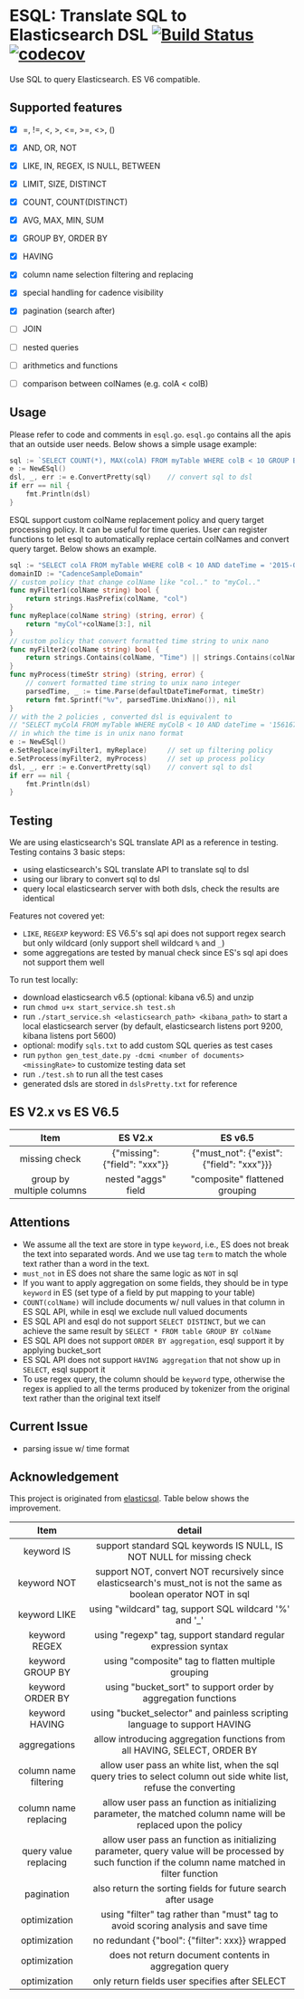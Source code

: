 # ESQL: Translate SQL to Elasticsearch DSL [![Build Status](https://travis-ci.org/jysui123/esql.svg?branch=master)](https://travis-ci.org/jysui123/esql) [![codecov](https://codecov.io/gh/jysui123/esql/branch/master/graph/badge.svg)](https://codecov.io/gh/jysui123/esql)

Use SQL to query Elasticsearch. ES V6 compatible.

## Supported features
- [x] =, !=, <, >, <=, >=, <>, ()
- [x] AND, OR, NOT
- [x] LIKE, IN, REGEX, IS NULL, BETWEEN
- [x] LIMIT, SIZE, DISTINCT
- [x] COUNT, COUNT(DISTINCT)
- [x] AVG, MAX, MIN, SUM
- [x] GROUP BY, ORDER BY
- [x] HAVING
- [x] column name selection filtering and replacing
- [x] special handling for cadence visibility
- [x] pagination (search after)
- [ ] JOIN
- [ ] nested queries
- [ ] arithmetics and functions
- [ ] comparison between colNames (e.g. colA < colB)


## Usage
Please refer to code and comments in `esql.go`. `esql.go` contains all the apis that an outside user needs. Below shows a simple usage example:
~~~~go
sql := `SELECT COUNT(*), MAX(colA) FROM myTable WHERE colB < 10 GROUP BY colC HAVING COUNT(*) > 20`
e := NewESql()
dsl, _, err := e.ConvertPretty(sql)    // convert sql to dsl
if err == nil {
    fmt.Println(dsl)
}
~~~~
ESQL support custom colName replacement policy and query target processing policy. It can be useful for time queries. User can register functions to let esql to automatically replace certain colNames and convert query target. Below shows an example.
~~~~go
sql := "SELECT colA FROM myTable WHERE colB < 10 AND dateTime = '2015-01-01T02:59:59Z'"
domainID := "CadenceSampleDomain"
// custom policy that change colName like "col.." to "myCol.."
func myFilter1(colName string) bool {
    return strings.HasPrefix(colName, "col")
}
func myReplace(colName string) (string, error) {
    return "myCol"+colName[3:], nil
}
// custom policy that convert formatted time string to unix nano
func myFilter2(colName string) bool {
    return strings.Contains(colName, "Time") || strings.Contains(colName, "time")
}
func myProcess(timeStr string) (string, error) {
    // convert formatted time string to unix nano integer
    parsedTime, _ := time.Parse(defaultDateTimeFormat, timeStr)
    return fmt.Sprintf("%v", parsedTime.UnixNano()), nil
}
// with the 2 policies , converted dsl is equivalent to
// "SELECT myColA FROM myTable WHERE myColB < 10 AND dateTime = '1561678568048000000'
// in which the time is in unix nano format
e := NewESql()
e.SetReplace(myFilter1, myReplace)     // set up filtering policy
e.SetProcess(myFilter2, myProcess)     // set up process policy
dsl, _, err := e.ConvertPretty(sql)    // convert sql to dsl
if err == nil {
    fmt.Println(dsl)
}
~~~~


## Testing
We are using elasticsearch's SQL translate API as a reference in testing. Testing contains 3 basic steps:
- using elasticsearch's SQL translate API to translate sql to dsl
- using our library to convert sql to dsl
- query local elasticsearch server with both dsls, check the results are identical

Features not covered yet:
- `LIKE`, `REGEXP` keyword: ES V6.5's sql api does not support regex search but only wildcard (only support shell wildcard `%` and `_`)
- some aggregations are tested by manual check since ES's sql api does not support them well

To run test locally:
- download elasticsearch v6.5 (optional: kibana v6.5) and unzip
- run `chmod u+x start_service.sh test.sh`
- run `./start_service.sh <elasticsearch_path> <kibana_path>` to start a local elasticsearch server (by default, elasticsearch listens port 9200, kibana listens port 5600)
- optional: modify `sqls.txt` to add custom SQL queries as test cases
- run `python gen_test_date.py -dcmi <number of documents> <missingRate>` to customize testing data set
- run `./test.sh` to run all the test cases
- generated dsls are stored in `dslsPretty.txt` for reference


## ES V2.x vs ES V6.5
|Item|ES V2.x|ES v6.5|
|:-:|:-:|:-:|
|missing check|{"missing": {"field": "xxx"}}|{"must_not": {"exist": {"field": "xxx"}}}|
|group by multiple columns|nested "aggs" field|"composite" flattened grouping|


## Attentions
- We assume all the text are store in type `keyword`, i.e., ES does not break the text into separated words. And we use tag `term` to match the whole text rather than a word in the text.
- `must_not` in ES does not share the same logic as `NOT` in sql
- If you want to apply aggregation on some fields, they should be in type `keyword` in ES (set type of a field by put mapping to your table)
- `COUNT(colName)` will include documents w/ null values in that column in ES SQL API, while in esql we exclude null valued documents
- ES SQL API and esql do not support `SELECT DISTINCT`, but we can achieve the same result by `SELECT * FROM table GROUP BY colName`
- ES SQL API does not support `ORDER BY aggregation`, esql support it by applying bucket_sort
- ES SQL API does not support `HAVING aggregation` that not show up in `SELECT`, esql support it
- To use regex query, the column should be `keyword` type, otherwise the regex is applied to all the terms produced by tokenizer from the original text rather than the original text itself


## Current Issue
- parsing issue w/ time format


## Acknowledgement
This project is originated from [elasticsql](https://github.com/cch123/elasticsql). Table below shows the improvement.

|Item|detail|
|:-:|:-:|
|keyword IS|support standard SQL keywords IS NULL, IS NOT NULL for missing check|
|keyword NOT|support NOT, convert NOT recursively since elasticsearch's must_not is not the same as boolean operator NOT in sql|
|keyword LIKE|using "wildcard" tag, support SQL wildcard '%' and '_'|
|keyword REGEX|using "regexp" tag, support standard regular expression syntax|
|keyword GROUP BY|using "composite" tag to flatten multiple grouping|
|keyword ORDER BY|using "bucket_sort" to support order by aggregation functions|
|keyword HAVING|using "bucket_selector" and painless scripting language to support HAVING|
|aggregations|allow introducing aggregation functions from all HAVING, SELECT, ORDER BY|
|column name filtering|allow user pass an white list, when the sql query tries to select column out side white list, refuse the converting|
|column name replacing|allow user pass an function as initializing parameter, the matched column name will be replaced upon the policy|
|query value replacing|allow user pass an function as initializing parameter, query value will be processed by such function if the column name matched in filter function|
|pagination|also return the sorting fields for future search after usage|
|optimization|using "filter" tag rather than "must" tag to avoid scoring analysis and save time|
|optimization|no redundant {"bool": {"filter": xxx}} wrapped|all queries wrapped by {"bool": {"filter": xxx}}|
|optimization|does not return document contents in aggregation query|
|optimization|only return fields user specifies after SELECT|
